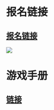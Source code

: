 
# 报名链接

## [报名链接](https://wj.qq.com/s2/5958731/9656/)

![](https://i.loli.net/2020/04/29/x1u8rfVTJmMSOed.png)

# 游戏手册

## [链接](https://wj.qq.com/s2/5958731/9656/)
